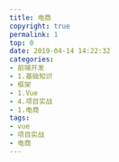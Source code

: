 ```yaml
---
title: 电商
copyright: true
permalink: 1
top: 0
date: 2019-04-14 14:22:32
categories:
- 前端开发
- 1.基础知识
- 框架
- 1.Vue
- 4.项目实战
- 1.电商
tags:
- vue
- 项目实战
- 电商
---
```

